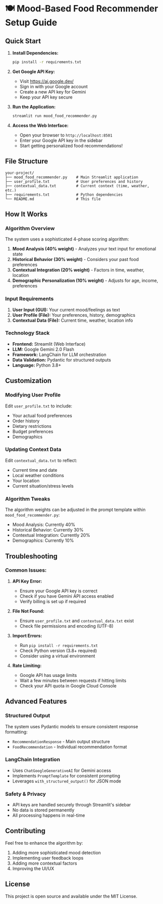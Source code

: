 # 🍽️ Mood-Based Food Recommender Setup Guide

## Quick Start

1. **Install Dependencies:**
   ```bash
   pip install -r requirements.txt
   ```

2. **Get Google API Key:**
   - Visit https://ai.google.dev/
   - Sign in with your Google account
   - Create a new API key for Gemini
   - Keep your API key secure

3. **Run the Application:**
   ```bash
   streamlit run mood_food_recommender.py
   ```

4. **Access the Web Interface:**
   - Open your browser to `http://localhost:8501`
   - Enter your Google API key in the sidebar
   - Start getting personalized food recommendations!

## File Structure

```
your-project/
├── mood_food_recommender.py    # Main Streamlit application
├── user_profile.txt            # User preferences and history
├── contextual_data.txt         # Current context (time, weather, etc.)
├── requirements.txt            # Python dependencies
└── README.md                   # This file
```

## How It Works

### Algorithm Overview
The system uses a sophisticated 4-phase scoring algorithm:

1. **Mood Analysis (40% weight)** - Analyzes your text input for emotional state
2. **Historical Behavior (30% weight)** - Considers your past food preferences  
3. **Contextual Integration (20% weight)** - Factors in time, weather, location
4. **Demographic Personalization (10% weight)** - Adjusts for age, income, preferences

### Input Requirements

1. **User Input (GUI):** Your current mood/feelings as text
2. **User Profile (File):** Your preferences, history, demographics
3. **Contextual Data (File):** Current time, weather, location info

### Technology Stack

- **Frontend:** Streamlit (Web Interface)
- **LLM:** Google Gemini 2.0 Flash
- **Framework:** LangChain for LLM orchestration
- **Data Validation:** Pydantic for structured outputs
- **Language:** Python 3.8+

## Customization

### Modifying User Profile
Edit `user_profile.txt` to include:
- Your actual food preferences
- Order history
- Dietary restrictions
- Budget preferences
- Demographics

### Updating Context Data
Edit `contextual_data.txt` to reflect:
- Current time and date
- Local weather conditions
- Your location
- Current situation/stress levels

### Algorithm Tweaks
The algorithm weights can be adjusted in the prompt template within `mood_food_recommender.py`:
- Mood Analysis: Currently 40%
- Historical Behavior: Currently 30%  
- Contextual Integration: Currently 20%
- Demographics: Currently 10%

## Troubleshooting

### Common Issues:

1. **API Key Error:**
   - Ensure your Google API key is correct
   - Check if you have Gemini API access enabled
   - Verify billing is set up if required

2. **File Not Found:**
   - Ensure `user_profile.txt` and `contextual_data.txt` exist
   - Check file permissions and encoding (UTF-8)

3. **Import Errors:**
   - Run `pip install -r requirements.txt`
   - Check Python version (3.8+ required)
   - Consider using a virtual environment

4. **Rate Limiting:**
   - Google API has usage limits
   - Wait a few minutes between requests if hitting limits
   - Check your API quota in Google Cloud Console

## Advanced Features

### Structured Output
The system uses Pydantic models to ensure consistent response formatting:
- `RecommendationResponse` - Main output structure
- `FoodRecommendation` - Individual recommendation format

### LangChain Integration
- Uses `ChatGoogleGenerativeAI` for Gemini access
- Implements `PromptTemplate` for consistent prompting
- Leverages `with_structured_output()` for JSON mode

### Safety & Privacy
- API keys are handled securely through Streamlit's sidebar
- No data is stored permanently
- All processing happens in real-time

## Contributing

Feel free to enhance the algorithm by:
1. Adding more sophisticated mood detection
2. Implementing user feedback loops
3. Adding more contextual factors
4. Improving the UI/UX

## License

This project is open source and available under the MIT License.
